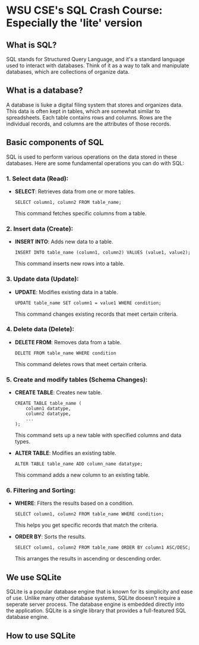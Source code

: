 # WSU CSE's SQL Crash Course: Especially the 'lite' version

## What is SQL?

SQL stands for Structured Query Language, and it's a standard language used to interact with databases. Think of it as a way to talk and manipulate databases, which are collections of organize data.

## What is a database?

A database is liuke a digital filing system that stores and organizes data. This data is often kept in tables, which are somewhat similar to spreadsheets. Each table contains rows and columns. Rows are the individual records, and columns are the attributes of those records.

## Basic components of SQL

SQL is used to perform various operations on the data stored in these databases. Here are some fundamental operations you can do with SQL:

### 1. Select data (Read):

- **SELECT**: Retrieves data from one or more tables.
  ```
  SELECT column1, column2 FROM table_name;
  ```
  This command fetches specific columns from a table.

### 2. Insert data (Create):

- **INSERT INTO**: Adds new data to a table.
  ```
  INSERT INTO table_name (column1, column2) VALUES (value1, value2);
  ```
  This command inserts new rows into a table.

### 3. Update data (Update):

- **UPDATE**: Modifies existing data in a table.
  ```
  UPDATE table_name SET column1 = value1 WHERE condition;
  ```
  This command changes existing records that meet certain criteria.

### 4. Delete data (Delete):

- **DELETE FROM**: Removes data from a table.
  ```
  DELETE FROM table_name WHERE condition
  ```
  This command deletes rows that meet certain criteria.

### 5. Create and modify tables (Schema Changes):

- **CREATE TABLE**: Creates new table.
  ```
  CREATE TABLE table_name (
      column1 datatype,
      column2 datatype,
      ...
  );
  ```
  This command sets up a new table with specified columns and data types.

- **ALTER TABLE**: Modifies an existing table.
  ```
  ALTER TABLE table_name ADD column_name datatype;
  ```
  This command adds a new column to an existing table.

### 6. Filtering and Sorting:

- **WHERE**: Filters the results based on a condition.
  ```
  SELECT column1, column2 FROM table_name WHERE condition;
  ```
  This helps you get specific records that match the criteria.

- **ORDER BY**: Sorts the results.
  ```
  SELECT column1, column2 FROM table_name ORDER BY column1 ASC/DESC;
  ```
  This arranges the results in ascending or descending order.

## We use SQLite

SQLite is a popular database engine that is known for its simplicity and ease of use. Unlike many other database systems, SQLite dooesn't require a seperate server process. The database engine is embedded directly into the application. SQLite is a single library that provides a full-featured SQL database engine. 



## How to use SQLite

